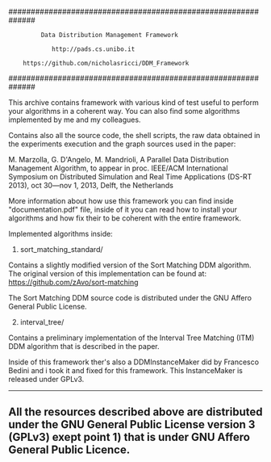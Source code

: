 
##############################################################

		     Data Distribution Management Framework

			    http://pads.cs.unibo.it
			    
		https://github.com/nicholasricci/DDM_Framework
		    
############################################################## 

This archive contains framework with various kind of test useful to
perform your algorithms in a coherent way. You can also find some 
algorithms implemented by me and my colleagues.

Contains also all the source code, the shell scripts, the raw
data obtained in the experiments execution and the graph sources used 
in the paper: 

  M. Marzolla, G. D'Angelo, M. Mandrioli, A Parallel Data Distribution
  Management Algorithm, to appear in proc. IEEE/ACM International
  Symposium on Distributed Simulation and Real Time Applications
  (DS-RT 2013), oct 30—nov 1, 2013, Delft, the Netherlands

More information about how use this framework you can find inside
"documentation.pdf" file, inside of it you can read how to install 
your algorithms and how fix their to be coherent with the entire 
framework.

Implemented algorithms inside:

1) sort_matching_standard/

Contains a slightly modified version of the Sort Matching DDM algorithm.
The original version of this implementation can be found at:
https://github.com/zAvo/sort-matching

The Sort Matching DDM source code is distributed under the GNU Affero 
General Public License.

2) interval_tree/

Contains a preliminary implementation of the Interval Tree Matching (ITM) 
DDM algorithm that is described in the paper. 

Inside of this framework ther's also a DDMInstanceMaker did by 
Francesco Bedini and i took it and fixed for this framework. This
InstanceMaker is released under GPLv3.

--------------------------------------------------------------------------
All the resources described above are distributed under the GNU General 
Public License version 3 (GPLv3) exept point 1) that is under GNU Affero
General Public Licence.
--------------------------------------------------------------------------